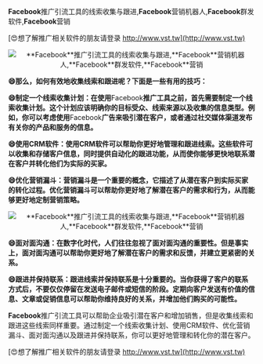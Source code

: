 **Facebook**推广引流工具的线索收集与跟进,**Facebook**营销机器人,**Facebook**群发软件,**Facebook**营销

[😍想了解推广相关软件的朋友请登录 http://www.vst.tw](http://www.vst.tw)

 <center><img src="https://vst.tw/MP4/tuiguang/png/4.png" alt="**Facebook**推广引流工具的线索收集与跟进,**Facebook**营销机器人,**Facebook**群发软件,**Facebook**营销"></center>

**😄那么，如何有效地收集线索和跟进呢？下面是一些有用的技巧：**

**😄制定一个线索收集计划：在使用**Facebook**推广工具之前，首先需要制定一个线索收集计划。这个计划应该明确你的目标受众、线索来源以及收集的信息类型。例如，你可以考虑使用**Facebook**广告来吸引潜在客户，或者通过社交媒体渠道发布有关你的产品和服务的信息。**

**😄使用CRM软件：使用CRM软件可以帮助你更好地管理和跟进线索。这些软件可以收集和存储客户信息，同时提供自动化的跟进功能，从而使你能够更快地联系潜在客户并转化他们为实际的买家。**

**😄优化营销漏斗：营销漏斗是一个重要的概念，它描述了从潜在客户到实际买家的转化过程。优化营销漏斗可以帮助你更好地了解潜在客户的需求和行为，从而能够更好地定制营销策略。**

 <center><img src="https://vst.tw/MP4/tuiguang/png/4.png" alt="**Facebook**推广引流工具的线索收集与跟进,**Facebook**营销机器人,**Facebook**群发软件,**Facebook**营销"></center>

**😄面对面沟通：在数字化时代，人们往往忽视了面对面沟通的重要性。但是事实上，面对面沟通可以帮助你更好地了解潜在客户的需求和反馈，并建立更紧密的关系。**

**😄跟进并保持联系：跟进线索并保持联系是十分重要的。当你获得了客户的联系方式后，不要仅仅停留在发送电子邮件或短信的阶段。定期向客户发送有价值的信息、文章或促销信息可以帮助你维持良好的关系，并增加他们购买的可能性。**

**Facebook**推广引流工具可以帮助企业吸引潜在客户和增加销售，但是收集线索和跟进这些线索同样重要。通过制定一个线索收集计划、使用CRM软件、优化营销漏斗、面对面沟通以及跟进并保持联系，你可以更好地管理和转化你的潜在客户。

[😍想了解推广相关软件的朋友请登录 http://www.vst.tw](http://www.vst.tw)



